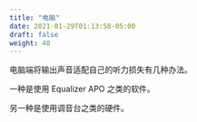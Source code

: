 ```yaml
---
title: "电脑"
date: 2021-01-29T01:13:58-05:00
draft: false
weight: 40
---
```


电脑端将输出声音适配自己的听力损失有几种办法。

一种是使用 Equalizer APO 之类的软件。

另一种是使用调音台之类的硬件。
